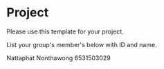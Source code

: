 Project
=============
Please use this template for your project.

List your group's member's below with ID and name.

Nattaphat Nonthawong 6531503029

